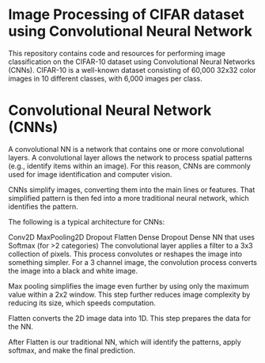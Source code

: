 # Image Processing of CIFAR dataset using Convolutional Neural Network

This repository contains code and resources for performing image classification on the CIFAR-10 dataset using Convolutional Neural Networks (CNNs). 
CIFAR-10 is a well-known dataset consisting of 60,000 32x32 color images in 10 different classes, with 6,000 images per class.

# Convolutional Neural Network (CNNs)
A convolutional NN is a network that contains one or more convolutional layers. A convolutional layer allows the network to process spatial patterns (e.g., identify items within an image). 
For this reason, CNNs are commonly used for image identification and computer vision.

CNNs simplify images, converting them into the main lines or features. That simplified pattern is then fed into a more traditional neural network, which identifies the pattern.

The following is a typical architecture for CNNs:

Conv2D
MaxPooling2D
Dropout
Flatten
Dense
Dropout
Dense NN that uses Softmax (for >2 categories)
The convolutional layer applies a filter to a 3x3 collection of pixels. This process convolutes or reshapes the image into something simpler. 
For a 3 channel image, the convolution process converts the image into a black and white image.

Max pooling simplifies the image even further by using only the maximum value within a 2x2 window. 
This step further reduces image complexity by reducing its size, which speeds computation.

Flatten converts the 2D image data into 1D. This step prepares the data for the NN.

After Flatten is our traditional NN, which will identify the patterns, apply softmax, and make the final prediction.
